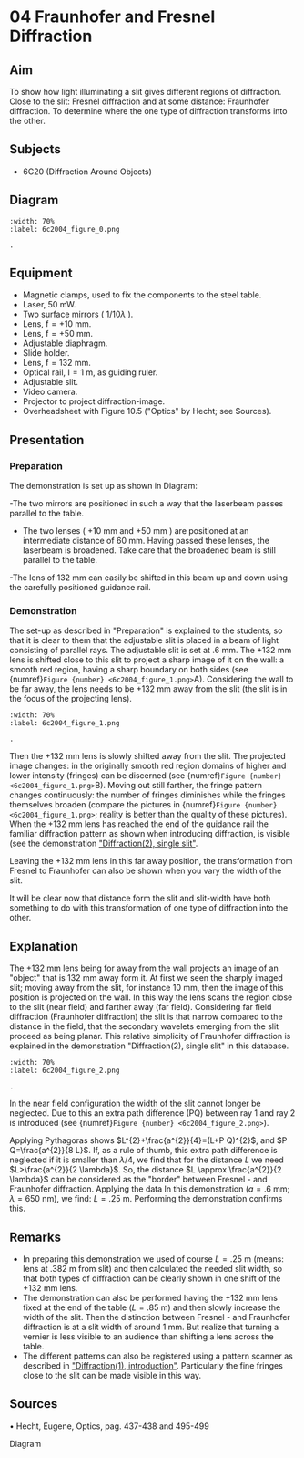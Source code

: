 # 04 Fraunhofer and Fresnel Diffraction 
     
  
## Aim   
 To show how light illuminating a slit gives different regions of diffraction. Close to the slit: Fresnel diffraction and at some distance: Fraunhofer diffraction. To determine where the one type of diffraction transforms into the other.    
  
## Subjects   
* 6C20 (Diffraction Around Objects)   

## Diagram
   
```{figure} figures/figure_0.png  
:width: 70%  
:label: 6c2004_figure_0.png  

. 
```

## Equipment
- Magnetic clamps, used to fix the components to the steel table.
- Laser, $50 \mathrm{~mW}$.
- Two surface mirrors ( $1 / 10 \lambda$ ).
- Lens, $\mathrm{f}=+10 \mathrm{~mm}$.
- Lens, $\mathrm{f}=+50 \mathrm{~mm}$.
- Adjustable diaphragm.
- Slide holder.
- Lens, $\mathrm{f}=132 \mathrm{~mm}$.
- Optical rail, $\mathrm{I}=1 \mathrm{~m}$, as guiding ruler.
- Adjustable slit.
- Video camera.
- Projector to project diffraction-image.
- Overheadsheet with Figure 10.5 ("Optics" by Hecht; see Sources).
     
  
## Presentation   
### Preparation

The demonstration is set up as shown in Diagram:

-The two mirrors are positioned in such a way that the laserbeam passes parallel to the table.

- The two lenses ( $+10 \mathrm{~mm}$ and $+50 \mathrm{~mm}$ ) are positioned at an intermediate distance of $60 \mathrm{~mm}$. Having passed these lenses, the laserbeam is broadened. Take care that the broadened beam is still parallel to the table.

-The lens of $132 \mathrm{~mm}$ can easily be shifted in this beam up and down using the carefully positioned guidance rail.

### Demonstration

The set-up as described in "Preparation" is explained to the students, so that it is clear to them that the adjustable slit is placed in a beam of light consisting of parallel rays. The adjustable slit is set at $.6 \mathrm{~mm}$. The $+132 \mathrm{~mm}$ lens is shifted close to this slit to project a sharp image of it on the wall: a smooth red region, having a sharp boundary on both sides (see {numref}`Figure {number} <6c2004_figure_1.png>`A). Considering the wall to be far away, the lens needs to be $+132 \mathrm{~mm}$ away from the slit (the slit is in the focus of the projecting lens).    

```{figure} figures/figure_1.png  
:width: 70%  
:label: 6c2004_figure_1.png  

. 
```
Then the $+132 \mathrm{~mm}$ lens is slowly shifted away from the slit. The projected image changes: in the originally smooth red region domains of higher and lower intensity (fringes) can be discerned (see {numref}`Figure {number} <6c2004_figure_1.png>`B). Moving out still farther, the fringe pattern changes continuously: the number of fringes diminishes while the fringes themselves broaden (compare the pictures in {numref}`Figure {number} <6c2004_figure_1.png>`; reality is better than the quality of these pictures). When the $+132 \mathrm{~mm}$ lens has reached the end of the guidance rail the familiar diffraction pattern as shown when introducing diffraction, is visible (see the demonstration ["Diffraction(2), single slit"](/book/6%20optics/6C%20diffraction/6C20%20Diffraction%20Around%20Objects/6C2002%20Diffraction%20Single%20Slit/6C2002.md).

Leaving the $+132 \mathrm{~mm}$ lens in this far away position, the transformation from Fresnel to Fraunhofer can also be shown when you vary the width of the slit.

It will be clear now that distance form the slit and slit-width have both something to do with this transformation of one type of diffraction into the other.  
  
## Explanation   
The $+132 \mathrm{~mm}$ lens being for away from the wall projects an image of an "object" that is $132 \mathrm{~mm}$ away form it. At first we seen the sharply imaged slit; moving away from the slit, for instance $10 \mathrm{~mm}$, then the image of this position is projected on the wall. In this way the lens scans the region close to the slit (near field) and farther away (far field). Considering far field diffraction (Fraunhofer diffraction) the slit is that narrow compared to the distance in the field, that the secondary wavelets emerging from the slit proceed as being planar. This relative simplicity of Fraunhofer diffraction is explained in the demonstration "Diffraction(2), single slit" in this database.   
```{figure} figures/figure_2.png  
:width: 70%  
:label: 6c2004_figure_2.png  

. 
```
In the near field configuration the width of the slit cannot longer be neglected. Due to this an extra path difference (PQ) between ray 1 and ray 2 is introduced (see {numref}`Figure {number} <6c2004_figure_2.png>`).

Applying Pythagoras shows $L^{2}+\frac{a^{2}}{4}=(L+P Q)^{2}$, and $P Q=\frac{a^{2}}{8 L}$. If, as a rule of thumb, this extra path difference is neglected if it is smaller than $\lambda / 4$, we find that for the distance $L$ we need $L>\frac{a^{2}}{2 \lambda}$. So, the distance $L \approx \frac{a^{2}}{2 \lambda}$ can be considered as the "border" between Fresnel - and Fraunhofer diffraction. Applying the data In this demonstration $(a=.6 \mathrm{~mm} ; \lambda=650 \mathrm{~nm})$, we find: $L=.25 \mathrm{~m}$. Performing the demonstration confirms this. 
  
## Remarks   
- In preparing this demonstration we used of course $L=.25 \mathrm{~m}$ (means: lens at $.382 \mathrm{~m}$ from slit) and then calculated the needed slit width, so that both types of diffraction can be clearly shown in one shift of the $+132 \mathrm{~mm}$ lens.
- The demonstration can also be performed having the $+132 \mathrm{~mm}$ lens fixed at the end of the table $(L=.85 \mathrm{~m})$ and then slowly increase the width of the slit. Then the distinction between Fresnel - and Fraunhofer diffraction is at a slit width of around $1 \mathrm{~mm}$. But realize that turning a vernier is less visible to an audience than shifting a lens across the table.
- The different patterns can also be registered using a pattern scanner as described in ["Diffraction(1), introduction"](/book/6%20optics/6C%20diffraction/6C20%20Diffraction%20Around%20Objects/6C2001%20Diffraction%20introduction/6C2001.md). Particularly the fine fringes close to the slit can be made visible in this way.
  
## Sources   
 • Hecht, Eugene, Optics, pag. 437-438 and 495-499  

 Diagram